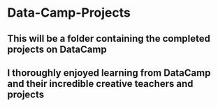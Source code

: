 # Data-Camp-Projects

## This will be a folder containing the completed projects on DataCamp 
## I thoroughly enjoyed learning from DataCamp and their incredible creative teachers and projects
